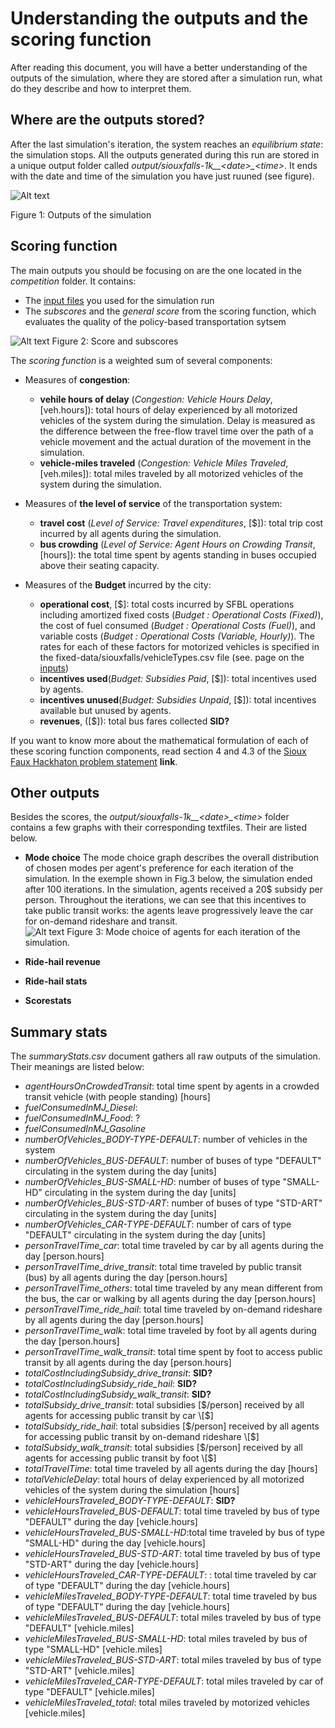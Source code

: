 # Understanding the outputs and the scoring function
After reading this document, you will have a better understanding of the outputs of the simulation, where they are stored after a simulation run, what do they describe and how to interpret them.

## Where are the outputs stored?

After the last simulation's iteration, the system reaches an *equilibrium state*: the simulation stops. All the outputs generated during this run are stored in a unique output folder called *output/siouxfalls-1k__\<date>_\<time>*. It ends with the date and time of the simulation you have just ruuned (see figure).

![Alt text](https://github.com/vgolfier/Uber-Prize-Starter-Kit/blob/master/Images/Output_folder_2.png)

Figure 1: Outputs of the simulation

## Scoring function

The main outputs you should be focusing on are the one located in the *competition* folder. It contains: 

* The [input files](https://github.com/vgolfier/Uber-Prize-Starter-Kit/blob/master/docs/Which-inputs-should-I-optimize%3F.md) you used for the simulation run
* The *subscores* and the *general score* from the scoring function, which evaluates the quality of the policy-based transportation sytsem 

![Alt text](https://github.com/vgolfier/Uber-Prize-Starter-Kit/blob/master/Images/The_scoring_function.png)
Figure 2: Score and subscores

The *scoring function* is a weighted sum of several components: 
* Measures of **congestion**:
  * **vehile hours of delay** (*Congestion: Vehicle Hours Delay*, \[veh.hours]): total hours of delay experienced by all motorized vehicles of the system during the simulation. Delay is measured as the difference between the free-flow travel time over the path of a vehicle movement and the actual duration of the movement in the simulation. 
  * **vehicle-miles traveled** (*Congestion: Vehicle Miles Traveled*, \[veh.miles]): total miles traveled by all motorized vehicles of the system during the simulation.

* Measures of **the level of service** of the transportation system:
  * **travel cost** (*Level of Service: Travel expenditures*, \[$]): total trip cost incurred by all agents during the simulation. 
  * **bus crowding** (*Level of Service: Agent Hours on Crowding Transit*,\[hours]): the total time spent by agents standing in buses occupied above their seating capacity. 

* Measures of the **Budget** incurred by the city:
  * **operational cost**, \[$]: total costs incurred by SFBL operations including amortized fixed costs (*Budget : Operational Costs (Fixed)*), the cost of fuel consumed (*Budget : Operational Costs (Fuel)*), and variable costs (*Budget : Operational Costs (Variable, Hourly)*). The rates for each of these factors for motorized vehicles is specified in the fixed-data/siouxfalls/vehicleTypes.csv file (see. page on the [inputs](https://github.com/vgolfier/Uber-Prize-Starter-Kit-/blob/master/docs/Which-inputs-should-I-optimize%3F.md))
  * **incentives used**(*Budget: Subsidies Paid*, \[$]): total incentives used by agents.
  * **incentives unused**(*Budget: Subsidies Unpaid*, \[$]): total incentives available but unused by agents. 
  * **revenues**, (\[$]): total bus fares collected **SID?**

If you want to know more about the mathematical formulation of each of these scoring function components, read section 4 and  4.3 of the [Sioux Faux Hackhaton problem statement]() **link**.

## Other outputs

Besides the scores, the *output/siouxfalls-1k__\<date>_\<time>* folder contains a few graphs with their corresponding textfiles. Their are listed below.

* **Mode choice**
The mode choice graph describes the overall distribution of chosen modes per agent's preference for each iteration of the simulation. In the exemple shown in Fig.3 below, the simulation ended after 100 iterations. In the simulation, agents received a 20$ subsidy per person. Throughout the iterations, we can see that this incentives to take public transit works: the agents leave progressively leave the car for on-demand rideshare and transit.    
![Alt text](https://github.com/vgolfier/Uber-Prize-Starter-Kit/blob/master/Images/Mode_choice_histogram.png)
Figure 3: Mode choice of agents for each iteration of the simulation.

* **Ride-hail revenue**

* **Ride-hail stats**

* **Scorestats**

## Summary stats

The *summaryStats.csv* document gathers all raw outputs of the simulation. Their meanings are listed below:

* *agentHoursOnCrowdedTransit*: total time spent by agents in a crowded transit vehicle (with people standing) \[hours]
* *fuelConsumedInMJ_Diesel*:  
* *fuelConsumedInMJ_Food*: ?
* *fuelConsumedInMJ_Gasoline*
* *numberOfVehicles_BODY-TYPE-DEFAULT*: number of vehicles in the system 
* *numberOfVehicles_BUS-DEFAULT*: number of buses of type "DEFAULT" circulating in the system during the day \[units]
* *numberOfVehicles_BUS-SMALL-HD*: number of buses of type "SMALL-HD" circulating in the system during the day \[units]
* *numberOfVehicles_BUS-STD-ART*: number of buses of type "STD-ART" circulating in the system during the day \[units]
* *numberOfVehicles_CAR-TYPE-DEFAULT*: number of cars of type "DEFAULT" circulating in the system during the day \[units]
* *personTravelTime_car*: total time traveled by car by all agents during the day \[person.hours]
* *personTravelTime_drive_transit*: total time traveled by public transit (bus) by all agents during the day \[person.hours]
* *personTravelTime_others*: total time traveled by any  mean different from the bus, the car or walking by all agents during the day \[person.hours]
* *personTravelTime_ride_hail*: total time traveled by on-demand rideshare by all agents during the day \[person.hours]
* *personTravelTime_walk*: total time traveled by foot by all agents during the day \[person.hours]
* *personTravelTime_walk_transit*: total time spent by foot to access public transit by all agents during the day \[person.hours]
* *totalCostIncludingSubsidy_drive_transit*: **SID?**
* *totalCostIncludingSubsidy_ride_hail*: **SID?**
* *totalCostIncludingSubsidy_walk_transit*: **SID?**
* *totalSubsidy_drive_transit*: total subsidies \[$/person] received by all agents for accessing public transit by car \[$] 
* *totalSubsidy_ride_hail*: total subsidies \[$/person] received by all agents for accessing public transit by on-demand rideshare \[$] 
* *totalSubsidy_walk_transit*: total subsidies \[$/person] received by all agents for accessing public transit by foot \[$] 
* *totalTravelTime*: total time traveled by all agents during the day \[hours]
* *totalVehicleDelay*: total hours of delay experienced by all motorized vehicles of the system during the simulation \[hours]
* *vehicleHoursTraveled_BODY-TYPE-DEFAULT*: **SID?**
* *vehicleHoursTraveled_BUS-DEFAULT*: total time traveled by bus of type "DEFAULT" during the day \[vehicle.hours] 
* *vehicleHoursTraveled_BUS-SMALL-HD*:total time traveled by bus of type "SMALL-HD" during the day \[vehicle.hours] 
* *vehicleHoursTraveled_BUS-STD-ART*: total time traveled by bus of type "STD-ART" during the day \[vehicle.hours] 
* *vehicleHoursTraveled_CAR-TYPE-DEFAULT*: : total time traveled by car of type "DEFAULT" during the day \[vehicle.hours] 
* *vehicleMilesTraveled_BODY-TYPE-DEFAULT*: total time traveled by bus of type "DEFAULT" during the day \[vehicle.hours] 
* *vehicleMilesTraveled_BUS-DEFAULT*: total miles traveled by bus of type "DEFAULT" \[vehicle.miles]
* *vehicleMilesTraveled_BUS-SMALL-HD*: total miles traveled by bus of type "SMALL-HD" \[vehicle.miles]
* *vehicleMilesTraveled_BUS-STD-ART*: total miles traveled by bus of type "STD-ART" \[vehicle.miles]
* *vehicleMilesTraveled_CAR-TYPE-DEFAULT*: total miles traveled by car of type "DEFAULT" \[vehicle.miles]
* *vehicleMilesTraveled_total*: total miles traveled by motorized vehicles \[vehicle.miles]
